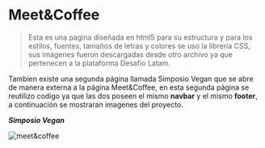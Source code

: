 # Meet&Coffee

>Esta es una pagina diseñada en html5 para su estructura y para los estilos, fuentes, tamaños de letras y colores se uso la librería CSS, sus imágenes fueron descargadas desde otro archivo ya que pertenecen a la plataforma Desafio Latam.

Tambien existe una segunda página llamada Simposio Vegan que se abre de manera externa a la página Meet&Coffee, en esta segunda página se reutilizo codigo ya que las dos poseen el mismo **navbar** y el mismo **footer**, a continuación se mostraran imagenes del proyecto.


***Simposio Vegan***

![meet&coffee](/..home/clau/Escritorio/BooTcampDesafioLatam/Html/Meet&coffe/assets/img/meet.jpg)